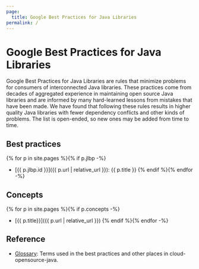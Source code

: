 ```yaml
---
page:
  title: Google Best Practices for Java Libraries
permalink: /
---
```


# Google Best Practices for Java Libraries

Google Best Practices for Java Libraries are rules that minimize
problems for consumers of interconnected Java libraries. These practices come
from decades of aggregated experience in maintaining open source Java libraries
and are informed by many hard-learned lessons from mistakes that have been
made. We have found that following these rules results in higher quality
Java libraries with fewer dependency conflicts and other kinds of problems. The
list is open-ended, so new ones may be added from time to time.

## Best practices

{% for p in site.pages %}{% if p.jlbp -%}
- [{{ p.jlbp.id }}]({{ p.url | relative_url }}): {{ p.title }}
{% endif %}{% endfor -%}

## Concepts

{% for p in site.pages %}{% if p.concepts -%}
- [{{ p.title}}]({{ p.url | relative_url }})
{% endif %}{% endfor -%}

## Reference

- [Glossary](glossary.md): Terms used in the best practices and other places in
  cloud-opensource-java.
